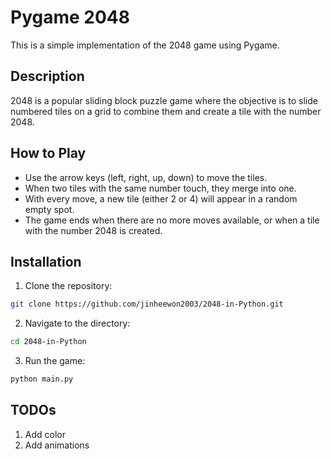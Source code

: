 # Pygame 2048

This is a simple implementation of the 2048 game using Pygame.

## Description

2048 is a popular sliding block puzzle game where the objective is to slide numbered tiles on a grid to combine them and create a tile with the number 2048.

## How to Play

- Use the arrow keys (left, right, up, down) to move the tiles.
- When two tiles with the same number touch, they merge into one.
- With every move, a new tile (either 2 or 4) will appear in a random empty spot.
- The game ends when there are no more moves available, or when a tile with the number 2048 is created.

## Installation

1. Clone the repository:

```bash
git clone https://github.com/jinheewon2003/2048-in-Python.git
```
2. Navigate to the directory:
```bash
cd 2048-in-Python
```
3. Run the game:
```bash
python main.py
```

## TODOs
1. Add color
2. Add animations
